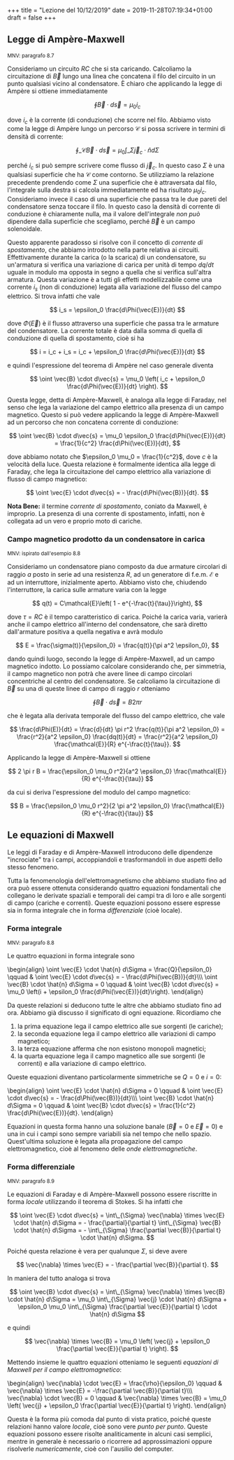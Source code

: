 +++
title = "Lezione del 10/12/2019"
date = 2019-11-28T07:19:34+01:00
draft = false
+++

## Legge di Ampère-Maxwell
<small>MNV: paragrafo 8.7</small>

Consideriamo un circuito $RC$ che si sta caricando. Calcoliamo la circuitazione di $\vec{B}$ lungo una linea che concatena il filo del circuito in un punto qualsiasi vicino al condensatore. È chiaro che applicando la legge di Ampère si ottiene immediatamente

$$
\oint \vec{B} \cdot d\vec{s} = \mu_0 i_c
$$

dove $i_c$ è la corrente (di conduzione) che scorre nel filo. Abbiamo visto come la legge di Ampère lungo un percorso $\mathcal{C}$ si possa scrivere in termini di densità di corrente:

$$
\oint\_{\mathcal{C}} \vec{B} \cdot d\vec{s} = \mu_0 \int\_{\Sigma} \vec{j}_c \cdot \hat{n} d\Sigma
$$

perché $i_c$ si può sempre scrivere come flusso di $\vec{j}_c$. In questo caso $\Sigma$ è una qualsiasi superficie che ha $\mathcal{C}$ come contorno. Se utilizziamo la relazione precedente prendendo come $\Sigma$ una superficie che è attraversata dal filo, l'integrale sulla destra si calcola immediatamente ed ha risultato $\mu_0 i_c$. Consideriamo invece il caso di una superficie che passa tra le due pareti del condensatore senza toccare il filo. In questo caso la densità di corrente di conduzione è chiaramente nulla, ma il valore dell'integrale *non può* dipendere dalla superficie che scegliamo, perché $\vec{B}$ è un campo solenoidale.

Questo apparente paradosso si risolve con il concetto di *corrente di spostamento*, che abbiamo introdotto nella parte relativa ai circuiti. Effettivamente durante la carica (o la scarica) di un condensatore, su un'armatura si verifica una variazione di carica per unità di tempo $dq / dt$ uguale in modulo ma opposta in segno a quella che si verifica sull'altra armatura. Questa variazione è a tutti gli effetti modellizzabile come una corrente $i_s$ (non di conduzione) legata alla variazione del flusso del campo elettrico. Si trova infatti che vale

$$
i_s = \epsilon_0 \frac{d\Phi(\vec{E})}{dt}
$$

dove $\Phi(\vec{E})$ è il flusso attraverso una superficie che passa tra le armature del condensatore. La corrente totale è data dalla somma di quella di conduzione di quella di spostamento, cioè si ha

$$
i = i_c + i_s = i_c + \epsilon_0 \frac{d\Phi(\vec{E})}{dt}
$$

e quindi l'espressione del teorema di Ampère nel caso generale diventa

$$
\oint \vec{B} \cdot d\vec{s} = \mu_0 \left( i_c + \epsilon_0 \frac{d\Phi(\vec{E})}{dt} \right).
$$

Questa legge, detta di Ampère-Maxwell, è analoga alla legge di Faraday, nel senso che lega la variazione del campo elettrico alla presenza di un campo magnetico. Questo si può vedere applicando la legge di Ampère-Maxwell ad un percorso che non concatena corrente di conduzione:

$$
\oint \vec{B} \cdot d\vec{s} = \mu_0 \epsilon_0 \frac{d\Phi(\vec{E})}{dt} = \frac{1}{c^2} \frac{d\Phi(\vec{E})}{dt},
$$

dove abbiamo notato che $\epsilon_0 \mu_0 = \frac{1}{c^2}$, dove $c$ è la velocità della luce. Questa relazione è formalmente identica alla legge di Faraday, che lega la circuitazione del campo elettrico alla variazione di flusso di campo magnetico:

$$
\oint \vec{E} \cdot d\vec{s} = - \frac{d\Phi(\vec{B})}{dt}.
$$

**Nota Bene:** il termine *corrente di spostamento*, coniato da Maxwell, è improprio. La presenza di una corrente di spostamento, infatti, non è collegata ad un vero e proprio moto di cariche.


### Campo magnetico prodotto da un condensatore in carica
<small>MNV: ispirato dall'esempio 8.8</small>

Consideriamo un condensatore piano composto da due armature circolari di raggio $a$ posto in serie ad una resistenza $R$, ad un generatore di f.e.m. $\mathcal{E}$ e ad un interruttore, inizialmente aperto. Abbiamo visto che, chiudendo l'interruttore, la carica sulle armature varia con la legge 

$$
q(t) = C\mathcal{E}\left( 1 - e^{-\frac{t}{\tau}}\right),
$$

dove $\tau = RC$ è il tempo caratteristico di carica. Poiché la carica varia, varierà anche il campo elettrico all'interno del condensatore, che sarà diretto dall'armature positiva a quella negativa e avrà modulo

$$
E = \frac{\sigma(t)}{\epsilon_0} = \frac{q(t)}{\pi a^2 \epsilon_0},
$$

dando quindi luogo, secondo la legge di Ampère-Maxwell, ad un campo magnetico indotto. Lo possiamo calcolare considerando che, per simmetria, il campo magnetico non potrà che avere linee di campo circolari concentriche al centro del condensatore. Se calcoliamo la circuitazione di $\vec{B}$ su una di queste linee di campo di raggio $r$ otteniamo

$$
\oint \vec{B} \cdot d\vec{s} = B 2 \pi r
$$

che è legata alla derivata temporale del flusso del campo elettrico, che vale

$$
\frac{d\Phi(E)}{dt} = \frac{d}{dt} \pi r^2 \frac{q(t)}{\pi a^2 \epsilon_0} = \frac{r^2}{a^2 \epsilon_0} \frac{dq(t)}{dt} = \frac{r^2}{a^2 \epsilon_0} \frac{\mathcal{E}}{R} e^{-\frac{t}{\tau}}.
$$

Applicando la legge di Ampère-Maxwell si ottiene

$$
2 \pi r B = \frac{\epsilon_0 \mu_0 r^2}{a^2 \epsilon_0} \frac{\mathcal{E}}{R} e^{-\frac{t}{\tau}}
$$

da cui si deriva l'espressione del modulo del campo magnetico:

$$
B = \frac{\epsilon_0 \mu_0 r^2}{2 \pi a^2 \epsilon_0} \frac{\mathcal{E}}{R} e^{-\frac{t}{\tau}}
$$


## Le equazioni di Maxwell

Le leggi di Faraday e di Ampère-Maxwell introducono delle dipendenze "incrociate" tra i campi, accoppiandoli e trasformandoli in due aspetti dello stesso fenomeno.

Tutta la fenomenologia dell'elettromagnetismo che abbiamo studiato fino ad ora può essere ottenuta considerando quattro equazioni fondamentali che collegano le derivate spaziali e temporali dei campi tra di loro e alle sorgenti di campo (cariche e correnti). Queste equazioni possono essere espresse sia in forma integrale che in forma *differenziale* (cioè locale).

### Forma integrale
<small>MNV: paragrafo 8.8</small>

Le quattro equazioni in forma integrale sono

\begin{align}
\oint \vec{E} \cdot \hat{n} d\Sigma = \frac{Q}{\epsilon_0} \qquad & \oint \vec{E} \cdot d\vec{s} = - \frac{d\Phi(\vec{B})}{dt}\\\\\\
\oint \vec{B} \cdot \hat{n} d\Sigma = 0 \qquad & \oint \vec{B} \cdot d\vec{s} = \mu_0 \left(i + \epsilon_0 \frac{d\Phi(\vec{E})}{dt}\right).
\end{align}

Da queste relazioni si deducono tutte le altre che abbiamo studiato fino ad ora. Abbiamo già discusso il significato di ogni equazione. Ricordiamo che 

1. la prima equazione lega il campo elettrico alle sue sorgenti (le cariche);
2. la seconda equazione lega il campo elettrico alle variazioni di campo magnetico;
3. la terza equazione afferma che non esistono monopoli magnetici;
4. la quarta equazione lega il campo magnetico alle sue sorgenti (le correnti) e alla variazione di campo elettrico.

Queste equazioni diventano particolarmente simmetriche se $Q = 0$ e $i = 0$:

\begin{align}
\oint \vec{E} \cdot \hat{n} d\Sigma = 0 \qquad & \oint \vec{E} \cdot d\vec{s} = - \frac{d\Phi(\vec{B})}{dt}\\\\\\
\oint \vec{B} \cdot \hat{n} d\Sigma = 0 \qquad & \oint \vec{B} \cdot d\vec{s} = \frac{1}{c^2} \frac{d\Phi(\vec{E})}{dt}.
\end{align}

Equazioni in questa forma hanno una soluzione banale ($\vec{B} = 0$ e $\vec{E} = 0$) e una in cui i campi sono sempre variabili sia nel tempo che nello spazio. Quest'ultima soluzione è legata alla propagazione del campo elettromagnetico, cioè al fenomeno delle *onde elettromagnetiche*. 

### Forma differenziale
<small>MNV: paragrafo 8.9</small>

Le equazioni di Faraday e di Ampère-Maxwell possono essere riscritte in forma *locale* utilizzando il teorema di Stokes. Si ha infatti che

$$
\oint \vec{E} \cdot d\vec{s} = \int\_{\Sigma} \vec{\nabla} \times \vec{E} \cdot \hat{n} d\Sigma = - \frac{\partial}{\partial t} \int\_{\Sigma} \vec{B} \cdot \hat{n} d\Sigma = - \int\_{\Sigma} \frac{\partial \vec{B}}{\partial t} \cdot \hat{n} d\Sigma.
$$

Poiché questa relazione è vera per qualunque $\Sigma$, si deve avere

$$
\vec{\nabla} \times \vec{E} = -  \frac{\partial \vec{B}}{\partial t}.
$$

In maniera del tutto analoga si trova 

$$
\oint \vec{B} \cdot d\vec{s} = \int\_{\Sigma} \vec{\nabla} \times \vec{B} \cdot \hat{n} d\Sigma = \mu_0 \int\_{\Sigma} \vec{j} \cdot \hat{n} d\Sigma + \epsilon_0 \mu_0 \int\_{\Sigma} \frac{\partial \vec{E}}{\partial t} \cdot \hat{n} d\Sigma
$$

e quindi

$$
\vec{\nabla} \times \vec{B} = \mu_0 \left( \vec{j} + \epsilon_0 \frac{\partial \vec{E}}{\partial t} \right).
$$

Mettendo insieme le quattro equazioni otteniamo le seguenti *equazioni di Maxwell per il campo elettromagnetico*:

\begin{align}
\vec{\nabla} \cdot \vec{E} = \frac{\rho}{\epsilon_0} \qquad & \vec{\nabla} \times \vec{E} = -\frac{\partial \vec{B}}{\partial t}\\\\\\
\vec{\nabla} \cdot \vec{B} = 0 \qquad & \vec{\nabla} \times \vec{B} = \mu_0 \left( \vec{j} + \epsilon_0 \frac{\partial \vec{E}}{\partial t} \right).
\end{align}

Questa è la forma più comoda dal punto di vista pratico, poiché queste relazioni hanno valore *locale*, cioè sono vere *punto per punto*. Queste equazioni possono essere risolte analiticamente in alcuni casi semplici, mentre in generale è necessario o ricorrere ad approssimazioni oppure risolverle *numericamente*, cioè con l'ausilio del computer.